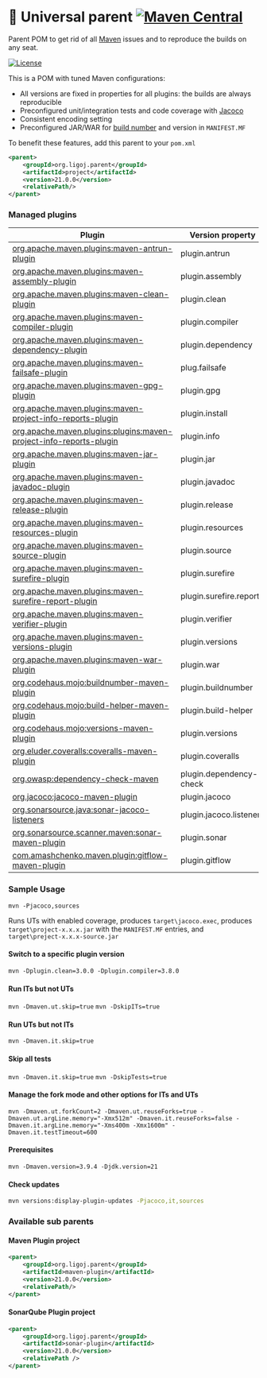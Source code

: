 # :link: Universal parent [![Maven Central](https://maven-badges.herokuapp.com/maven-central/org.ligoj.parent/root/badge.svg)](https://maven-badges.herokuapp.com/maven-central/org.ligoj.parent/root)

Parent POM to get rid of all [Maven](https://maven.apache.org/index.html) issues and to reproduce the builds on any
seat.

[![License](http://img.shields.io/:license-mit-blue.svg)](http://gus.mit-license.org/)

This is a POM with tuned Maven configurations:

- All versions are fixed in properties for all plugins: the builds are always reproducible
- Preconfigured unit/integration tests and code coverage with [Jacoco](http://www.eclemma.org/jacoco/)
- Consistent encoding setting
- Preconfigured JAR/WAR
  for [build number](https://mvnrepository.com/artifact/org.codehaus.mojo/buildnumber-maven-plugin) and version
  in `MANIFEST.MF`

To benefit these features, add this parent to your `pom.xml`

```xml
<parent>
    <groupId>org.ligoj.parent</groupId>
    <artifactId>project</artifactId>
    <version>21.0.0</version>
    <relativePath/>
</parent>
```

### Managed plugins

| Plugin                                                                                                                                    | Version property        | Skip property                   | Profile |
|-------------------------------------------------------------------------------------------------------------------------------------------|-------------------------|---------------------------------|---------|
| [org.apache.maven.plugins:maven-antrun-plugin](https://maven.apache.org/plugins/maven-antrun-plugin)                                      | plugin.antrun           |                                 |         |
| [org.apache.maven.plugins:maven-assembly-plugin](https://maven.apache.org/plugins/maven-assembly-plugin)                                  | plugin.assembly         |                                 |         |
| [org.apache.maven.plugins:maven-clean-plugin](https://maven.apache.org/plugins/maven-clean-plugin)                                        | plugin.clean            |                                 |         |
| [org.apache.maven.plugins:maven-compiler-plugin](https://maven.apache.org/plugins/maven-compiler-plugin)                                  | plugin.compiler         |                                 |         |
| [org.apache.maven.plugins:maven-dependency-plugin](https://maven.apache.org/plugins/maven-dependency-plugin)                              | plugin.dependency       |                                 |         |
| [org.apache.maven.plugins:maven-failsafe-plugin](http://maven.apache.org/surefire/maven-failsafe-plugin)                                  | plug.failsafe           | maven.it.skip skipITs [true]    | it      |
| [org.apache.maven.plugins:maven-gpg-plugin](https://maven.apache.org/plugins/maven-gpg-plugin)                                            | plugin.gpg              | gpg.skip [true]                 |         |
| [org.apache.maven.plugins:maven-project-info-reports-plugin](https://maven.apache.org/plugins/maven-project-info-reports-plugin)          | plugin.install          |                                 |         |
| [org.apache.maven.plugins:plugins:maven-project-info-reports-plugin](https://maven.apache.org/plugins/maven-antrun-plugin)                | plugin.info             |                                 |         |
| [org.apache.maven.plugins:maven-jar-plugin](https://maven.apache.org/plugins/maven-jar-plugin)                                            | plugin.jar              |                                 |         |
| [org.apache.maven.plugins:maven-javadoc-plugin](https://maven.apache.org/plugins/maven-javadoc-plugin)                                    | plugin.javadoc          | maven.javadoc.skip [true]       | javadoc |
| [org.apache.maven.plugins:maven-release-plugin](https://maven.apache.org/plugins/maven-release-plugin)                                    | plugin.release          |                                 |         |
| [org.apache.maven.plugins:maven-resources-plugin](https://maven.apache.org/plugins/maven-resources-plugin)                                | plugin.resources        |                                 |         |
| [org.apache.maven.plugins:maven-source-plugin](https://maven.apache.org/plugins/maven-source-plugin)                                      | plugin.source           |                                 | sources |
| [org.apache.maven.plugins:maven-surefire-plugin](http://maven.apache.org/surefire/maven-surefire-plugin)                                  | plugin.surefire         | maven.ut.skip skipTests [false] |         |
| [org.apache.maven.plugins:maven-surefire-report-plugin](http://maven.apache.org/surefire/maven-surefire-report-plugin)                    | plugin.surefire.report  |                                 |         |
| [org.apache.maven.plugins:maven-verifier-plugin](https://maven.apache.org/plugins/maven-verifier-plugin)                                  | plugin.verifier         |                                 |         |
| [org.apache.maven.plugins:maven-versions-plugin](https://maven.apache.org/plugins/maven-versions-plugin)                                  | plugin.versions         |                                 |         |
| [org.apache.maven.plugins:maven-war-plugin](https://maven.apache.org/plugins/maven-war-plugin)                                            | plugin.war              |                                 |         |     |
| [org.codehaus.mojo:buildnumber-maven-plugin](https://mvnrepository.com/artifact/org.codehaus.mojo/buildnumber-maven-plugin)               | plugin.buildnumber      |                                 |         |
| [org.codehaus.mojo:build-helper-maven-plugin](https://mvnrepository.com/artifact/org.codehaus.mojo/build-helper-maven-plugin)             | plugin.build-helper     |                                 |         |
| [org.codehaus.mojo:versions-maven-plugin](https://mvnrepository.com/artifact/org.codehaus.mojo/versions-maven-plugin)                     | plugin.versions         |                                 |         |
| [org.eluder.coveralls:coveralls-maven-plugin](https://mvnrepository.com/artifact/org.eluder.coveralls/coveralls-maven-plugin)             | plugin.coveralls        |                                 | jacoco  |
| [org.owasp:dependency-check-maven](https://mvnrepository.com/artifact/org.owasp/dependency-check-maven)                                   | plugin.dependency-check |                                 |         |
| [org.jacoco:jacoco-maven-plugin](https://mvnrepository.com/artifact/org.jacoco/jacoco-maven-plugin)                                       | plugin.jacoco           |                                 | jacoco  |
| [org.sonarsource.java:sonar-jacoco-listeners](https://mvnrepository.com/artifact/org.sonarsource.java/sonar-jacoco-listeners)             | plugin.jacoco.listeners |                                 | jacoco  |
| [org.sonarsource.scanner.maven:sonar-maven-plugin](https://mvnrepository.com/artifact/org.sonarsource.scanner.maven/sonar-maven-plugin)   | plugin.sonar            |                                 |         |
| [com.amashchenko.maven.plugin:gitflow-maven-plugin](https://mvnrepository.com/artifact/com.amashchenko.maven.plugin/gitflow-maven-plugin) | plugin.gitflow          |                                 |         |

### Sample Usage

`mvn -Pjacoco,sources`

Runs UTs with enabled coverage, produces `target\jacoco.exec`, produces `target\project-x.x.x.jar` with
the `MANIFEST.MF` entries, and `target\preject-x.x.x-source.jar`

#### Switch to a specific plugin version

`mvn -Dplugin.clean=3.0.0 -Dplugin.compiler=3.8.0`

#### Run ITs but not UTs

`mvn -Dmaven.ut.skip=true`
`mvn -DskipITs=true`

#### Run UTs but not ITs

`mvn -Dmaven.it.skip=true`

#### Skip all tests

`mvn -Dmaven.it.skip=true`
`mvn -DskipTests=true`

#### Manage the fork mode and other options for ITs and UTs

`mvn -Dmaven.ut.forkCount=2 -Dmaven.ut.reuseForks=true -Dmaven.ut.argLine.memory="-Xmx512m" -Dmaven.it.reuseForks=false -Dmaven.it.argLine.memory="-Xms400m -Xmx1600m" -Dmaven.it.testTimeout=600`

#### Prerequisites

`mvn -Dmaven.version=3.9.4 -Djdk.version=21`

#### Check updates

```bash
mvn versions:display-plugin-updates -Pjacoco,it,sources
```

### Available sub parents

#### Maven Plugin project

```xml
<parent>
    <groupId>org.ligoj.parent</groupId>
    <artifactId>maven-plugin</artifactId>
    <version>21.0.0</version>
    <relativePath/>
</parent>
```

#### SonarQube Plugin project

```xml
<parent>
    <groupId>org.ligoj.parent</groupId>
    <artifactId>sonar-plugin</artifactId>
    <version>21.0.0</version>
    <relativePath />
</parent>
```